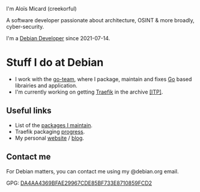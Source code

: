 I'm Aloïs Micard (creekorful)

A software developer passionate about architecture, OSINT & more broadly, cyber-security.

I'm a [Debian Developer](https://wiki.debian.org/DebianDeveloper) since 2021-07-14.

# Stuff I do at Debian

- I work with the [go-team](https://go-team.pages.debian.net), where I package, maintain and fixes [Go](https://golang.org) based librairies and application.
- I'm currently working on getting [Traefik](https://traefik.io/traefik) in the archive [[ITP]](https://bugs.debian.org/cgi-bin/bugreport.cgi?bug=983289).

## Useful links

- List of the [packages I maintain](https://qa.debian.org/developer.php?login=Alo%C3%AFs+Micard).
- Traefik packaging [progress](traefik.html).
- My personal [website](https://www.creekorful.org) / [blog](https://blog.creekorful.org).

## Contact me

For Debian matters, you can contact me using my @debian.org email.

GPG: [DA4AA4369BFAE29967CDE85BF733E8710859FCD2](https://keyserver.ubuntu.com/pks/lookup?op=get&search=0xda4aa4369bfae29967cde85bf733e8710859fcd2)
